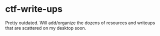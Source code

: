 # ctf-write-ups
Pretty outdated. Will add/organize the dozens of resources and writeups that are scattered on my desktop soon.
